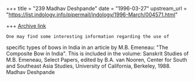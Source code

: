 +++
title = "239 Madhav Deshpande"
date = "1996-03-27"
upstream_url = "https://list.indology.info/pipermail/indology/1996-March/004571.html"

+++
[Archive link](https://list.indology.info/pipermail/indology/1996-March/004571.html)

	One may find some interesting information regarding the use of 
specific types of bows in India in an article by M.B. Emeneau: "The 
Composite Bow in India".  This is included in the volume: Sanskrit 
Studies of M.B. Emeneau, Select Papers, edited by B.A. van Nooren, Center 
for South and Southeast Asia Studies, University of California, Berkeley, 
1988.
	Madhav Deshpande




